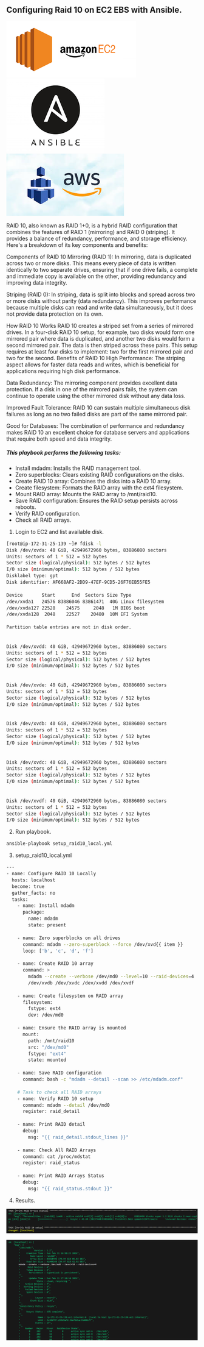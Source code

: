 ## Configuring Raid 10 on EC2 EBS with Ansible.

![AmazonEC2](images/amzonec2.png)        ![Ansible](images/ansiblelogo.png)             ![EBS](images/ebslogo.jpg)

RAID 10, also known as RAID 1+0, is a hybrid RAID configuration that combines the features of RAID 1 (mirroring) and RAID 0 (striping). It provides a balance of redundancy, performance, and storage efficiency. Here's a breakdown of its key components and benefits:

Components of RAID 10
Mirroring (RAID 1): In mirroring, data is duplicated across two or more disks. This means every piece of data is written identically to two separate drives, ensuring that if one drive fails, a complete and immediate copy is available on the other, providing redundancy and improving data integrity.

Striping (RAID 0): In striping, data is split into blocks and spread across two or more disks without parity (data redundancy). This improves performance because multiple disks can read and write data simultaneously, but it does not provide data protection on its own.

How RAID 10 Works
RAID 10 creates a striped set from a series of mirrored drives. In a four-disk RAID 10 setup, for example, two disks would form one mirrored pair where data is duplicated, and another two disks would form a second mirrored pair. The data is then striped across these pairs.
This setup requires at least four disks to implement: two for the first mirrored pair and two for the second.
Benefits of RAID 10
High Performance: The striping aspect allows for faster data reads and writes, which is beneficial for applications requiring high disk performance.

Data Redundancy: The mirroring component provides excellent data protection. If a disk in one of the mirrored pairs fails, the system can continue to operate using the other mirrored disk without any data loss.

Improved Fault Tolerance: RAID 10 can sustain multiple simultaneous disk failures as long as no two failed disks are part of the same mirrored pair.

Good for Databases: The combination of performance and redundancy makes RAID 10 an excellent choice for database servers and applications that require both speed and data integrity.

##### This playbook performs the following tasks:

* Install mdadm: Installs the RAID management tool.
* Zero superblocks: Clears existing RAID configurations on the disks.
* Create RAID 10 array: Combines the disks into a RAID 10 array.
* Create filesystem: Formats the RAID array with the ext4 filesystem.
* Mount RAID array: Mounts the RAID array to /mnt/raid10.
* Save RAID configuration: Ensures the RAID setup persists across reboots.
* Verify RAID configuration.
* Check all RAID arrays.

1. Login to EC2 and list available disk.
```bash
[root@ip-172-31-25-139 ~]# fdisk -l
Disk /dev/xvda: 40 GiB, 42949672960 bytes, 83886080 sectors
Units: sectors of 1 * 512 = 512 bytes
Sector size (logical/physical): 512 bytes / 512 bytes
I/O size (minimum/optimal): 512 bytes / 512 bytes
Disklabel type: gpt
Disk identifier: AF668AF2-2DD9-47EF-9CD5-26F76EB55FE5

Device       Start      End  Sectors Size Type
/dev/xvda1   24576 83886046 83861471  40G Linux filesystem
/dev/xvda127 22528    24575     2048   1M BIOS boot
/dev/xvda128  2048    22527    20480  10M EFI System

Partition table entries are not in disk order.


Disk /dev/xvdd: 40 GiB, 42949672960 bytes, 83886080 sectors
Units: sectors of 1 * 512 = 512 bytes
Sector size (logical/physical): 512 bytes / 512 bytes
I/O size (minimum/optimal): 512 bytes / 512 bytes


Disk /dev/xvde: 40 GiB, 42949672960 bytes, 83886080 sectors
Units: sectors of 1 * 512 = 512 bytes
Sector size (logical/physical): 512 bytes / 512 bytes
I/O size (minimum/optimal): 512 bytes / 512 bytes


Disk /dev/xvdb: 40 GiB, 42949672960 bytes, 83886080 sectors
Units: sectors of 1 * 512 = 512 bytes
Sector size (logical/physical): 512 bytes / 512 bytes
I/O size (minimum/optimal): 512 bytes / 512 bytes


Disk /dev/xvdc: 40 GiB, 42949672960 bytes, 83886080 sectors
Units: sectors of 1 * 512 = 512 bytes
Sector size (logical/physical): 512 bytes / 512 bytes
I/O size (minimum/optimal): 512 bytes / 512 bytes


Disk /dev/xvdf: 40 GiB, 42949672960 bytes, 83886080 sectors
Units: sectors of 1 * 512 = 512 bytes
Sector size (logical/physical): 512 bytes / 512 bytes
I/O size (minimum/optimal): 512 bytes / 512 bytes
```
2. Run playbook.

```bash
ansible-playbook setup_raid10_local.yml
```

3. setup_raid10_local.yml

```bash
---
- name: Configure RAID 10 Locally
  hosts: localhost
  become: true
  gather_facts: no
  tasks:
    - name: Install mdadm
      package:
        name: mdadm
        state: present

    - name: Zero superblocks on all drives
      command: mdadm --zero-superblock --force /dev/xvd{{ item }}
      loop: ['b', 'c', 'd', 'f']

    - name: Create RAID 10 array
      command: >
        mdadm --create --verbose /dev/md0 --level=10 --raid-devices=4
        /dev/xvdb /dev/xvdc /dev/xvdd /dev/xvdf

    - name: Create filesystem on RAID array
      filesystem:
        fstype: ext4
        dev: /dev/md0

    - name: Ensure the RAID array is mounted
      mount:
        path: /mnt/raid10
        src: "/dev/md0"
        fstype: "ext4"
        state: mounted

    - name: Save RAID configuration
      command: bash -c "mdadm --detail --scan >> /etc/mdadm.conf"

    # Task to check all RAID arrays
    - name: Verify RAID 10 setup
      command: mdadm --detail /dev/md0
      register: raid_detail

    - name: Print RAID detail
      debug:
        msg: "{{ raid_detail.stdout_lines }}"

    - name: Check All RAID Arrays
      command: cat /proc/mdstat
      register: raid_status

    - name: Print RAID Arrays Status
      debug:
        msg: "{{ raid_status.stdout }}"
``` 

4. Results.

![Verify RAID configuration](images/ArrayStatus.png)

![Check all RAID arrays.](images/VerifyRaid.png)
